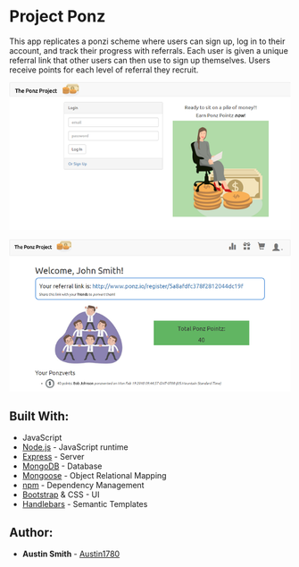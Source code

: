 # Project Ponz

This app replicates a ponzi scheme where users can sign up, log in to their account, and track their progress with referrals. Each user is given a unique referral link that other users can then use to sign up themselves. Users receive points for each level of referral they recruit.

![homepage screenshot](https://github.com/Austin1780/project_ponz/blob/master/public/images/111.png)

![logged in screenshot](https://github.com/Austin1780/project_ponz/blob/master/public/images/222.png)

## Built With:

* JavaScript
* [Node.js](https://nodejs.org/en/) - JavaScript runtime
* [Express](https://expressjs.com/) - Server
* [MongoDB](https://www.mongodb.com/) - Database
* [Mongoose](http://mongoosejs.com/) - Object Relational Mapping
* [npm](https://www.npmjs.com/) - Dependency Management
* [Bootstrap](https://getbootstrap.com/) & CSS - UI
* [Handlebars](http://handlebarsjs.com/) - Semantic Templates

## Author:

* **Austin Smith** - [Austin1780](https://github.com/Austin1780)
